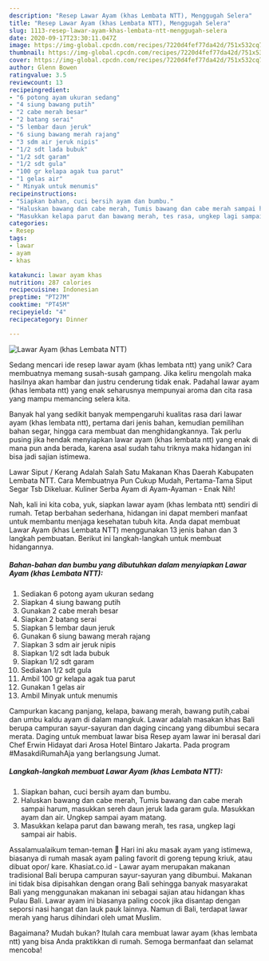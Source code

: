 ```yaml
---
description: "Resep Lawar Ayam (khas Lembata NTT), Menggugah Selera"
title: "Resep Lawar Ayam (khas Lembata NTT), Menggugah Selera"
slug: 1113-resep-lawar-ayam-khas-lembata-ntt-menggugah-selera
date: 2020-09-17T23:30:11.047Z
image: https://img-global.cpcdn.com/recipes/7220d4fef77da42d/751x532cq70/lawar-ayam-khas-lembata-ntt-foto-resep-utama.jpg
thumbnail: https://img-global.cpcdn.com/recipes/7220d4fef77da42d/751x532cq70/lawar-ayam-khas-lembata-ntt-foto-resep-utama.jpg
cover: https://img-global.cpcdn.com/recipes/7220d4fef77da42d/751x532cq70/lawar-ayam-khas-lembata-ntt-foto-resep-utama.jpg
author: Glenn Bowen
ratingvalue: 3.5
reviewcount: 13
recipeingredient:
- "6 potong ayam ukuran sedang"
- "4 siung bawang putih"
- "2 cabe merah besar"
- "2 batang serai"
- "5 lembar daun jeruk"
- "6 siung bawang merah rajang"
- "3 sdm air jeruk nipis"
- "1/2 sdt lada bubuk"
- "1/2 sdt garam"
- "1/2 sdt gula"
- "100 gr kelapa agak tua parut"
- "1 gelas air"
- " Minyak untuk menumis"
recipeinstructions:
- "Siapkan bahan, cuci bersih ayam dan bumbu."
- "Haluskan bawang dan cabe merah, Tumis bawang dan cabe merah sampai harum, masukkan sereh daun jeruk lada garam gula. Masukkan ayam dan air. Ungkep sampai ayam matang."
- "Masukkan kelapa parut dan bawang merah, tes rasa, ungkep lagi sampai air habis."
categories:
- Resep
tags:
- lawar
- ayam
- khas

katakunci: lawar ayam khas 
nutrition: 287 calories
recipecuisine: Indonesian
preptime: "PT27M"
cooktime: "PT45M"
recipeyield: "4"
recipecategory: Dinner

---
```



![Lawar Ayam (khas Lembata NTT)](https://img-global.cpcdn.com/recipes/7220d4fef77da42d/751x532cq70/lawar-ayam-khas-lembata-ntt-foto-resep-utama.jpg)

Sedang mencari ide resep lawar ayam (khas lembata ntt) yang unik? Cara membuatnya memang susah-susah gampang. Jika keliru mengolah maka hasilnya akan hambar dan justru cenderung tidak enak. Padahal lawar ayam (khas lembata ntt) yang enak seharusnya mempunyai aroma dan cita rasa yang mampu memancing selera kita.

Banyak hal yang sedikit banyak mempengaruhi kualitas rasa dari lawar ayam (khas lembata ntt), pertama dari jenis bahan, kemudian pemilihan bahan segar, hingga cara membuat dan menghidangkannya. Tak perlu pusing jika hendak menyiapkan lawar ayam (khas lembata ntt) yang enak di mana pun anda berada, karena asal sudah tahu triknya maka hidangan ini bisa jadi sajian istimewa.

Lawar Siput / Kerang Adalah Salah Satu Makanan Khas Daerah Kabupaten Lembata NTT. Cara Membuatnya Pun Cukup Mudah, Pertama-Tama Siput Segar Tsb Dikeluar. Kuliner Serba Ayam di Ayam-Ayaman - Enak Nih!


Nah, kali ini kita coba, yuk, siapkan lawar ayam (khas lembata ntt) sendiri di rumah. Tetap berbahan sederhana, hidangan ini dapat memberi manfaat untuk membantu menjaga kesehatan tubuh kita. Anda dapat membuat Lawar Ayam (khas Lembata NTT) menggunakan 13 jenis bahan dan 3 langkah pembuatan. Berikut ini langkah-langkah untuk membuat hidangannya.

<!--inarticleads1-->

##### Bahan-bahan dan bumbu yang dibutuhkan dalam menyiapkan Lawar Ayam (khas Lembata NTT):

1. Sediakan 6 potong ayam ukuran sedang
1. Siapkan 4 siung bawang putih
1. Gunakan 2 cabe merah besar
1. Siapkan 2 batang serai
1. Siapkan 5 lembar daun jeruk
1. Gunakan 6 siung bawang merah rajang
1. Siapkan 3 sdm air jeruk nipis
1. Siapkan 1/2 sdt lada bubuk
1. Siapkan 1/2 sdt garam
1. Sediakan 1/2 sdt gula
1. Ambil 100 gr kelapa agak tua parut
1. Gunakan 1 gelas air
1. Ambil  Minyak untuk menumis


Campurkan kacang panjang, kelapa, bawang merah, bawang putih,cabai dan umbu kaldu ayam di dalam mangkuk. Lawar adalah masakan khas Bali berupa campuran sayur-sayuran dan daging cincang yang dibumbui secara merata. Daging untuk membuat lawar bisa Resep ayam lawar ini berasal dari Chef Erwin Hidayat dari Arosa Hotel Bintaro Jakarta. Pada program #MasakdiRumahAja yang berlangsung Jumat. 

<!--inarticleads2-->

##### Langkah-langkah membuat Lawar Ayam (khas Lembata NTT):

1. Siapkan bahan, cuci bersih ayam dan bumbu.
1. Haluskan bawang dan cabe merah, Tumis bawang dan cabe merah sampai harum, masukkan sereh daun jeruk lada garam gula. Masukkan ayam dan air. Ungkep sampai ayam matang.
1. Masukkan kelapa parut dan bawang merah, tes rasa, ungkep lagi sampai air habis.


Assalamualaikum teman-teman 🥰 Hari ini aku masak ayam yang istimewa, biasanya di rumah masak ayam paling favorit di goreng tepung kriuk, atau dibuat opor/ kare. Khasiat.co.id - Lawar ayam merupakan makanan tradisional Bali berupa campuran sayur-sayuran yang dibumbui. Makanan ini tidak bisa dipisahkan dengan orang Bali sehingga banyak masyarakat Bali yang menggunakan makanan ini sebagai sajian atau hidangan khas Pulau Bali. Lawar ayam ini biasanya paling cocok jika disantap dengan seporsi nasi hangat dan lauk pauk lainnya. Namun di Bali, terdapat lawar merah yang harus dihindari oleh umat Muslim. 

Bagaimana? Mudah bukan? Itulah cara membuat lawar ayam (khas lembata ntt) yang bisa Anda praktikkan di rumah. Semoga bermanfaat dan selamat mencoba!
